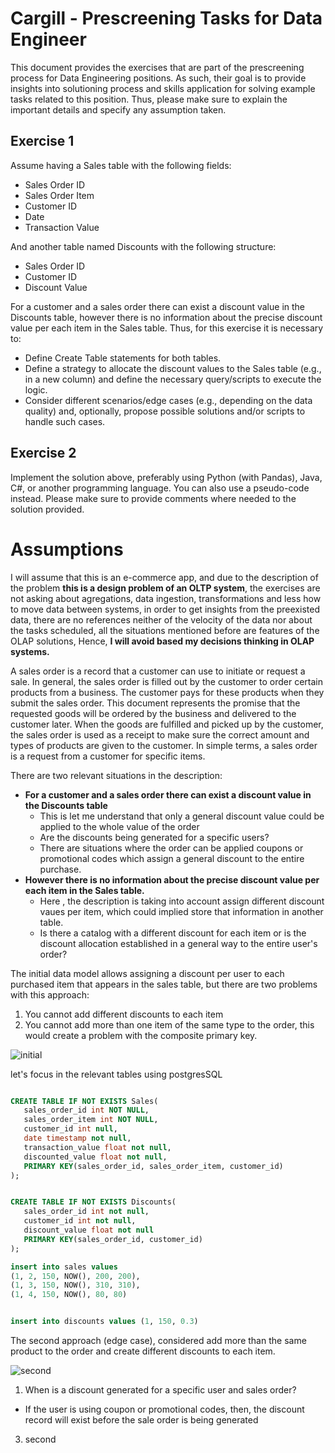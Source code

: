 # Cargill - Prescreening Tasks for Data Engineer

This document provides the exercises that are part of the prescreening process for Data Engineering positions. As such, their goal is to provide insights into solutioning process and skills application for solving example tasks related to this position. Thus, please make sure to explain the important details and specify any assumption taken.

## Exercise 1
Assume having a Sales table with the following fields:

- Sales Order ID
- Sales Order Item
- Customer ID
- Date
- Transaction Value

And another table named Discounts with the following structure:

- Sales Order ID
- Customer ID
- Discount Value

For a customer and a sales order there can exist a discount value in the Discounts table, however there is no information about the precise discount value per each item in the Sales table. Thus, for this exercise it is necessary to:

- Define Create Table statements for both tables.
- Define a strategy to allocate the discount values to the Sales table (e.g., in a new column) and define the necessary query/scripts to execute the logic.
- Consider different scenarios/edge cases (e.g., depending on the data quality) and, optionally, propose possible solutions and/or scripts to handle such cases.

## Exercise 2
Implement the solution above, preferably using Python (with Pandas), Java, C#, or another programming language. You can also use a pseudo-code instead. Please make sure to provide comments where needed to the solution provided.

# Assumptions
I will assume that this is an e-commerce app, and due to the description of the problem **this is a design problem of an OLTP system**, the exercises are not asking about agregations, data ingestion, transformations and less how to move data between systems, in order to get insights from the preexisted data, there are no references neither of the velocity of the data nor about the tasks scheduled, all the situations mentioned before are features of the OLAP solutions, Hence, **I will avoid based my decisions thinking in OLAP systems.**

A sales order is a record that a customer can use to initiate or request a sale. In general, the sales order is filled out by the customer to order certain products from a business. The customer pays for these products when they submit the sales order. This document represents the promise that the requested goods will be ordered by the business and delivered to the customer later. When the goods are fulfilled and picked up by the customer, the sales order is used as a receipt to make sure the correct amount and types of products are given to the customer. In simple terms, a sales order is a request from a customer for specific items.

There are two relevant situations in the description:

- **For a customer and a sales order there can exist a discount value in the Discounts table**
  - This is let me understand that only a general discount value could be applied to the whole value of the order
  - Are the discounts being generated for a specific users?
  - There are situations where the order can be applied coupons or promotional codes which assign a general discount to the entire purchase.
- **However there is no information about the precise discount value per each item in the Sales table.**
  - Here , the description is taking into account assign different discount vaues per item, which could implied store that information in another table.
  - Is there a catalog with a different discount for each item or is the discount allocation established in a general way to the entire user's order?


The initial data model allows assigning a discount per user to each purchased item that appears in the sales table, but there are two problems with this approach:

1. You cannot add different discounts to each item
2. You cannot add more than one item of the same type to the order, this would create a problem with the composite primary key.

![initial](https://user-images.githubusercontent.com/8701464/125843250-e545b578-dc04-41b9-a3ca-a5e22d72b060.png)

let's focus in the relevant tables using postgresSQL

 ```SQL

CREATE TABLE IF NOT EXISTS Sales(
    sales_order_id int NOT NULL,
    sales_order_item int NOT NULL, 
    customer_id int null,
    date timestamp not null, 
    transaction_value float not null, 
    discounted_value float not null,
    PRIMARY KEY(sales_order_id, sales_order_item, customer_id)
);


CREATE TABLE IF NOT EXISTS Discounts(
    sales_order_id int not null,
    customer_id int not null,
    discount_value float not null
    PRIMARY KEY(sales_order_id, customer_id)
);

insert into sales values 
(1, 2, 150, NOW(), 200, 200),
(1, 3, 150, NOW(), 310, 310),
(1, 4, 150, NOW(), 80, 80)


insert into discounts values (1, 150, 0.3)

```



The second approach (edge case), considered add more than the same product to the order and create different discounts to each item.

![second](https://user-images.githubusercontent.com/8701464/125843261-a78879e1-528b-4931-9598-d76d5d57e1f1.png)




1. When is a discount generated for a specific user and sales order?
  - If the user is using coupon or promotional codes, then, the discount record will exist before the sale order is being generated
3. second


